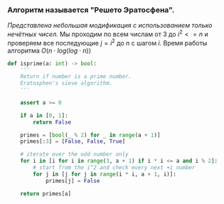 ### Алгоритм называется "Решето Эратосфена".  

*Представлена небольшая модификация с использованием только нечётных чисел.*
Мы проходим по всем числам от 3 до $i^2 <= n$ и проверяем все последующие $j = i^2$ до $n$ с шагом $i$.
Время работы алгоритма $O(n \cdot log(log \cdot n))$

```python
def isprime(a: int) -> bool:
    '''
    Return if number is a prime number.
    Eratosphen's sieve algorithm.
    '''

    assert a >= 0

    if a in [0, 1]:
        return False

    primes = [bool(_ % 2) for _ in range(a + 1)]
    primes[:3] = [False, False, True]

    # iterate over the odd number only
    for i in [i for i in range(3, a + 1) if i * i <= a and i % 2]:
        # start from the i^2 and check every next +i number
        for j in [j for j in range(i * i, a + 1, i)]:
            primes[j] = False

    return primes[a]
```
